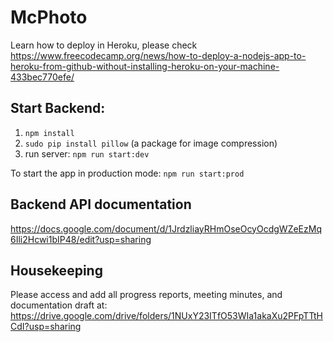 # McPhoto
Learn how to deploy in Heroku, please check https://www.freecodecamp.org/news/how-to-deploy-a-nodejs-app-to-heroku-from-github-without-installing-heroku-on-your-machine-433bec770efe/

## Start Backend:
1. ```npm install```
2. ```sudo pip install pillow``` (a package for image compression)
3. run server: ```npm run start:dev```

To start the app in production mode: ```npm run start:prod```

## Backend API documentation
https://docs.google.com/document/d/1JrdzliayRHmOseOcyOcdgWZeEzMq6Ili2Hcwi1bIP48/edit?usp=sharing

## Housekeeping
Please access and add all progress reports, meeting minutes, and documentation draft at:
https://drive.google.com/drive/folders/1NUxY23ITfO53WIa1akaXu2PFpTTtHCdI?usp=sharing
